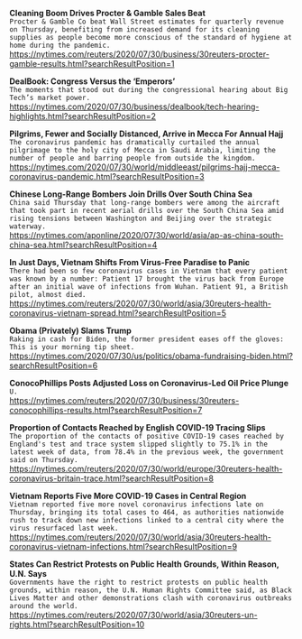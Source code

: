 **Cleaning Boom Drives Procter & Gamble Sales Beat**\
`Procter & Gamble Co beat Wall Street estimates for quarterly revenue on Thursday, benefiting from increased demand for its cleaning supplies as people become more conscious of the standard of hygiene at home during the pandemic.`\
https://nytimes.com/reuters/2020/07/30/business/30reuters-procter-gamble-results.html?searchResultPosition=1

**DealBook: Congress Versus the ‘Emperors’**\
`The moments that stood out during the congressional hearing about Big Tech’s market power.`\
https://nytimes.com/2020/07/30/business/dealbook/tech-hearing-highlights.html?searchResultPosition=2

**Pilgrims, Fewer and Socially Distanced, Arrive in Mecca For Annual Hajj**\
`The coronavirus pandemic has dramatically curtailed the annual pilgrimage to the holy city of Mecca in Saudi Arabia, limiting the number of people and barring people from outside the kingdom.`\
https://nytimes.com/2020/07/30/world/middleeast/pilgrims-hajj-mecca-coronavirus-pandemic.html?searchResultPosition=3

**Chinese Long-Range Bombers Join Drills Over South China Sea**\
`China said Thursday that long-range bombers were among the aircraft that took part in recent aerial drills over the South China Sea amid rising tensions between Washington and Beijing over the strategic waterway. `\
https://nytimes.com/aponline/2020/07/30/world/asia/ap-as-china-south-china-sea.html?searchResultPosition=4

**In Just Days, Vietnam Shifts From Virus-Free Paradise to Panic**\
`There had been so few coronavirus cases in Vietnam that every patient was known by a number: Patient 17 brought the virus back from Europe after an initial wave of infections from Wuhan. Patient 91, a British pilot, almost died.`\
https://nytimes.com/reuters/2020/07/30/world/asia/30reuters-health-coronavirus-vietnam-spread.html?searchResultPosition=5

**Obama (Privately) Slams Trump**\
`Raking in cash for Biden, the former president eases off the gloves: This is your morning tip sheet.`\
https://nytimes.com/2020/07/30/us/politics/obama-fundraising-biden.html?searchResultPosition=6

**ConocoPhillips Posts Adjusted Loss on Coronavirus-Led Oil Price Plunge**\
`U.`\
https://nytimes.com/reuters/2020/07/30/business/30reuters-conocophillips-results.html?searchResultPosition=7

**Proportion of Contacts Reached by English COVID-19 Tracing Slips**\
`The proportion of the contacts of positive COVID-19 cases reached by England's test and trace system slipped slightly to 75.1% in the latest week of data, from 78.4% in the previous week, the government said on Thursday.`\
https://nytimes.com/reuters/2020/07/30/world/europe/30reuters-health-coronavirus-britain-trace.html?searchResultPosition=8

**Vietnam Reports Five More COVID-19 Cases in Central Region**\
`Vietnam reported five more novel coronavirus infections late on Thursday, bringing its total cases to 464, as authorities nationwide rush to track down new infections linked to a central city where the virus resurfaced last week.`\
https://nytimes.com/reuters/2020/07/30/world/asia/30reuters-health-coronavirus-vietnam-infections.html?searchResultPosition=9

**States Can Restrict Protests on Public Health Grounds, Within Reason, U.N. Says**\
`Governments have the right to restrict protests on public health grounds, within reason, the U.N. Human Rights Committee said, as Black Lives Matter and other demonstrations clash with coronavirus outbreaks around the world.`\
https://nytimes.com/reuters/2020/07/30/world/asia/30reuters-un-rights.html?searchResultPosition=10

